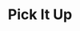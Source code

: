 ---
title: "Pick It Up"
name: "Pick It Up"
one_liner: "Environmental game to crowd source cleanup and educate over environmental preservation"
tech_stack: [
    "Android",
    "web",
    "socket.io",
    "google-maps",
    "microsoft-cognitive-services",
    "fullstack",
    "frontend",
    "backend",
]
tech: "Java, Android"
start_date: "2017-04-23"
hackathon: "EarthHack"
header_link: "https://devpost.com/software/pick-it-up"
github_link: "https://github.com/theCreedo/pick-it-up"
devpost_link: "https://devpost.com/software/pick-it-up"
youtube_embed_link:
header_image: "https://challengepost-s3-challengepost.netdna-ssl.com/photos/production/software_photos/000/503/282/datas/gallery.jpg"
header_image_alt_txt:
footer_image: ""
footer_image_alt_txt:
---